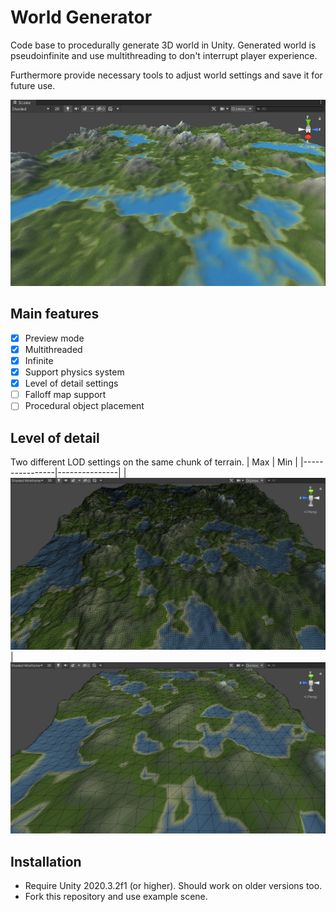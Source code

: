 # World Generator
Code base to procedurally generate 3D world in Unity.
Generated world is pseudoinfinite and use multithreading to don't interrupt player experience.

Furthermore provide necessary tools to adjust world settings and save it for future use.

![](Docs/MainImage.png)

## Main features
- [x] Preview mode
- [x] Multithreaded
- [x] Infinite
- [x] Support physics system
- [x] Level of detail settings
- [ ] Falloff map support
- [ ] Procedural object placement

## Level of detail
Two different LOD settings on the same chunk of terrain.
| Max         | Min |
|----------------|---------------|
| ![](Docs/LODMax.png)  | ![](Docs/LODMin.png)


## Installation
* Require Unity 2020.3.2f1 (or higher). Should work on older versions too.
* Fork this repository and use example scene.